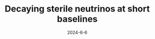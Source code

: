 ---
title: 'Decaying sterile neutrinos at short baselines'
pub_number: 3
authors:  Matheus Hostert,  Kevin J. Kelly,  Tao Zhou
collection: publication
permalink: /publication/2024-6-6-Decayingsterileneutrinosatshortbaselines
date: 2024-6-6
venue: Phys.Rev.D 
paperurl: 'https://arxiv.org/abs/2406.04401'
citation_notitle: 'Matheus Hostert, Kevin J. Kelly, Tao Zhou, Phys.Rev.D 110 (2024) 7 075002'
citation: 'Decaying sterile neutrinos at short baselines, Matheus Hostert, Kevin J. Kelly, Tao Zhou, Phys.Rev.D 110 (2024) 7 075002'
eprint: '2406.04401'

---